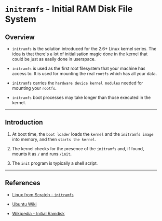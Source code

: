 # `initramfs` - Initial RAM Disk File System

## Overview

* `initramfs` is the solution introduced for the 2.6+ Linux kernel series. The idea is that there's a lot of initialisation magic done in the kernel that could be just as easily done in userspace.

* `initramfs` is used as the first root filesystem that your machine has access to. It is used for mounting the real `rootfs` which has all your data.

* `initramfs` carries the `hardware device kernel modules` needed for mounting your `rootfs`.

* `initramfs` boot processes may take longer than those executed in the kernel.

---

## Introduction

1. At boot time, the `boot loader` loads the `kernel` and the `initramfs image` into memory, and then `starts the kernel`. 

2. The kernel checks for the presence of the `initramfs` and, if found, mounts it as `/` and runs `/init`. 

3. The `init` program is typically a shell script. 

---

## References

* [Linux from Scratch - `initramfs`](http://www.linuxfromscratch.org/blfs/view/svn/postlfs/initramfs.html)

* [Ubuntu Wiki](https://wiki.ubuntu.com/Initramfs)

* [Wikipedia - Initial Ramdisk](https://en.wikipedia.org/wiki/Initial_ramdisk)
